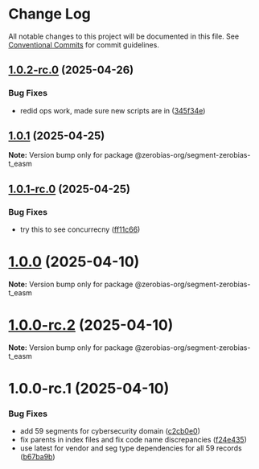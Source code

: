 # Change Log

All notable changes to this project will be documented in this file.
See [Conventional Commits](https://conventionalcommits.org) for commit guidelines.

## [1.0.2-rc.0](https://github.com/zerobias-org/segment/compare/@zerobias-org/segment-zerobias-t_easm@1.0.1...@zerobias-org/segment-zerobias-t_easm@1.0.2-rc.0) (2025-04-26)


### Bug Fixes

* redid ops work, made sure new scripts are in ([345f34e](https://github.com/zerobias-org/segment/commit/345f34ec926029dc141943b3e321676adb4a2888))





## [1.0.1](https://github.com/zerobias-org/segment/compare/@zerobias-org/segment-zerobias-t_easm@1.0.1-rc.0...@zerobias-org/segment-zerobias-t_easm@1.0.1) (2025-04-25)

**Note:** Version bump only for package @zerobias-org/segment-zerobias-t_easm





## [1.0.1-rc.0](https://github.com/zerobias-org/segment/compare/@zerobias-org/segment-zerobias-t_easm@1.0.0...@zerobias-org/segment-zerobias-t_easm@1.0.1-rc.0) (2025-04-25)


### Bug Fixes

* try this to see concurrecny ([ff11c66](https://github.com/zerobias-org/segment/commit/ff11c66d67cb9f185098fd640d4139178d29ae22))





# [1.0.0](https://github.com/zerobias-org/segment/compare/@zerobias-org/segment-zerobias-t_easm@1.0.0-rc.2...@zerobias-org/segment-zerobias-t_easm@1.0.0) (2025-04-10)

**Note:** Version bump only for package @zerobias-org/segment-zerobias-t_easm





# [1.0.0-rc.2](https://github.com/zerobias-org/segment/compare/@zerobias-org/segment-zerobias-t_easm@1.0.0-rc.1...@zerobias-org/segment-zerobias-t_easm@1.0.0-rc.2) (2025-04-10)

**Note:** Version bump only for package @zerobias-org/segment-zerobias-t_easm





# 1.0.0-rc.1 (2025-04-10)


### Bug Fixes

* add 59 segments for cybersecurity domain ([c2cb0e0](https://github.com/zerobias-org/segment/commit/c2cb0e0c1f1eabb51d7f5a6ae6db98c1516fcdbe))
* fix parents in index files and fix code name discrepancies ([f24e435](https://github.com/zerobias-org/segment/commit/f24e4352453caaa05074cc6bb66ee8ed21a4f11d))
* use latest for vendor and seg type dependencies for all 59 records ([b67ba9b](https://github.com/zerobias-org/segment/commit/b67ba9bed7a90fad3b084161ebc603b5b35214b8))
